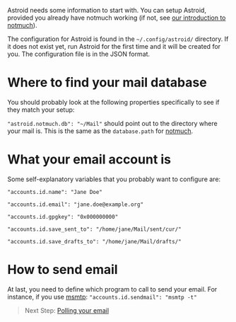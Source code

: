 Astroid needs some information to start with. You can setup Astroid, provided you already have notmuch working (if not, see [our introduction to notmuch][notmuchintro]).

The configuration for Astroid is found in the `~/.config/astroid/` directory. If it does not exist yet, run Astroid for the first time and it will be created for you. The configuration file is in the JSON format.

# Where to find your mail database

You should probably look at the following properties specifically to see if they match your setup:

`"astroid.notmuch.db": "~/Mail"` should point out to the directory where your mail is. This is the same as the `database.path` for [notmuch][notmuchintro].

# What your email account is

Some self-explanatory variables that you probably want to configure are:

`"accounts.id.name": "Jane Doe"`

`"accounts.id.email": "jane.doe@example.org"`

`"accounts.id.gpgkey": "0x000000000"`

`"accounts.id.save_sent_to": "/home/jane/Mail/sent/cur/"`

`"accounts.id.save_drafts_to": "/home/jane/Mail/drafts/"`

# How to send email

At last, you need to define which program to call to send your email. For instance, if you use [msmtp](http://msmtp.sourceforge.net/): `"accounts.id.sendmail": "msmtp -t"` 

[notmuchintro]: ./Introduction-to-notmuch


> Next Step: [Polling your email](./Polling)